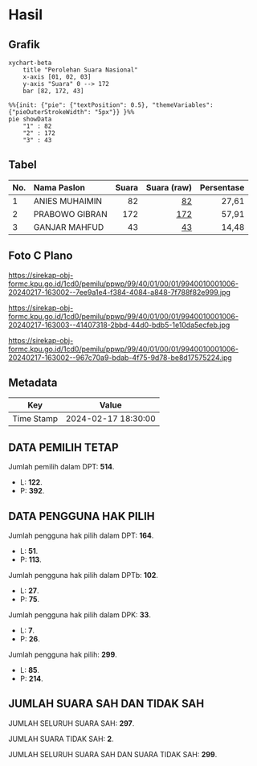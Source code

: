 # Hasil

## Grafik

```mermaid
xychart-beta
    title "Perolehan Suara Nasional"
    x-axis [01, 02, 03]
    y-axis "Suara" 0 --> 172
    bar [82, 172, 43]
```

```mermaid
%%{init: {"pie": {"textPosition": 0.5}, "themeVariables": {"pieOuterStrokeWidth": "5px"}} }%%
pie showData
    "1" : 82
    "2" : 172
    "3" : 43
```

## Tabel

| No. | Nama Paslon    | Suara | Suara (raw) | Persentase |
|:--- |:-------------- | -----:| -----------:| ----------:|
| 1   | ANIES MUHAIMIN | 82    | [82][p-1]   | 27,61      |
| 2   | PRABOWO GIBRAN | 172   | [172][p-2]  | 57,91      |
| 3   | GANJAR MAHFUD  | 43    | [43][p-3]   | 14,48      |


[p-1]: https://github.com/gigit-pemilu/pemilu-2024/blob/main/pilpres/hitung-suara/sub/99-luar-negeri/sub/40-dubai-uni-emirat-arab/sub/01-dubai-uni-emirat-arab/sub/0001-dubai-uni-emirat-arab/sub/006-tps/sub/paslon-1.txt
[p-2]: https://github.com/gigit-pemilu/pemilu-2024/blob/main/pilpres/hitung-suara/sub/99-luar-negeri/sub/40-dubai-uni-emirat-arab/sub/01-dubai-uni-emirat-arab/sub/0001-dubai-uni-emirat-arab/sub/006-tps/sub/paslon-2.txt
[p-3]: https://github.com/gigit-pemilu/pemilu-2024/blob/main/pilpres/hitung-suara/sub/99-luar-negeri/sub/40-dubai-uni-emirat-arab/sub/01-dubai-uni-emirat-arab/sub/0001-dubai-uni-emirat-arab/sub/006-tps/sub/paslon-3.txt

## Foto C Plano

https://sirekap-obj-formc.kpu.go.id/1cd0/pemilu/ppwp/99/40/01/00/01/9940010001006-20240217-163002--7ee9a1e4-f384-4084-a848-7f788f82e999.jpg

https://sirekap-obj-formc.kpu.go.id/1cd0/pemilu/ppwp/99/40/01/00/01/9940010001006-20240217-163003--41407318-2bbd-44d0-bdb5-1e10da5ecfeb.jpg

https://sirekap-obj-formc.kpu.go.id/1cd0/pemilu/ppwp/99/40/01/00/01/9940010001006-20240217-163002--967c70a9-bdab-4f75-9d78-be8d17575224.jpg


## Metadata

| Key        | Value               |
| ---------- | ------------------- |
| Time Stamp | 2024-02-17 18:30:00 |


## DATA PEMILIH TETAP

Jumlah pemilih dalam DPT: **514**.
 * L: **122**.
 * P: **392**.

## DATA PENGGUNA HAK PILIH

Jumlah pengguna hak pilih dalam DPT: **164**.
 * L: **51**.
 * P: **113**.

Jumlah pengguna hak pilih dalam DPTb: **102**.
 * L: **27**.
 * P: **75**.

Jumlah pengguna hak pilih dalam DPK: **33**.
 * L: **7**.
 * P: **26**.

Jumlah pengguna hak pilih: **299**.
 * L: **85**.
 * P: **214**.

## JUMLAH SUARA SAH DAN TIDAK SAH

JUMLAH SELURUH SUARA SAH: **297**.

JUMLAH SUARA TIDAK SAH: **2**.

JUMLAH SELURUH SUARA SAH DAN SUARA TIDAK SAH: **299**.


